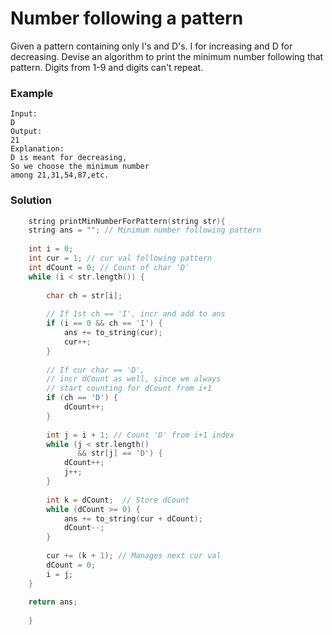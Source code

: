 # Number following a pattern

Given a pattern containing only I's and D's. I for increasing and D for decreasing.
Devise an algorithm to print the minimum number following that pattern.
Digits from 1-9 and digits can't repeat.

### Example
```
Input:
D
Output:
21
Explanation:
D is meant for decreasing,
So we choose the minimum number
among 21,31,54,87,etc.
```

### Solution 


```cpp
    string printMinNumberForPattern(string str){
    string ans = ""; // Minimum number following pattern
 
    int i = 0;
    int cur = 1; // cur val following pattern
    int dCount = 0; // Count of char 'D'
    while (i < str.length()) {
 
        char ch = str[i];
 
        // If 1st ch == 'I', incr and add to ans
        if (i == 0 && ch == 'I') {
            ans += to_string(cur);
            cur++;
        }
 
        // If cur char == 'D',
        // incr dCount as well, since we always
        // start counting for dCount from i+1
        if (ch == 'D') {
            dCount++;
        }
 
        int j = i + 1; // Count 'D' from i+1 index
        while (j < str.length()
               && str[j] == 'D') {
            dCount++;
            j++;
        }
 
        int k = dCount;  // Store dCount
        while (dCount >= 0) {
            ans += to_string(cur + dCount);
            dCount--;
        }
 
        cur += (k + 1); // Manages next cur val
        dCount = 0;
        i = j;
    }
 
    return ans;
        
    }
```
